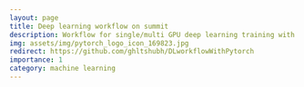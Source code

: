 ```yaml
---
layout: page
title: Deep learning workflow on summit
description: Workflow for single/multi GPU deep learning training with hyperparam tracking, code checkpoint and model saving.
img: assets/img/pytorch_logo_icon_169823.jpg
redirect: https://github.com/ghltshubh/DLworkflowWithPytorch
importance: 1
category: machine learning
---
```

